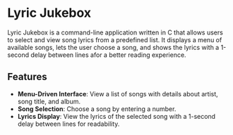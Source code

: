 # Lyric Jukebox

Lyric Jukebox is a command-line application written in C that allows users to select and view song lyrics from a predefined list. It displays a menu of available songs, lets the user choose a song, and shows the lyrics with a 1-second delay between lines afor a better reading experience. 
 
## Features
- **Menu-Driven Interface**: View a list of songs with details about artist, song title, and album.
- **Song Selection**: Choose a song by entering a number.
- **Lyrics Display**: View the lyrics of the selected song with a 1-second delay between lines for readability.


